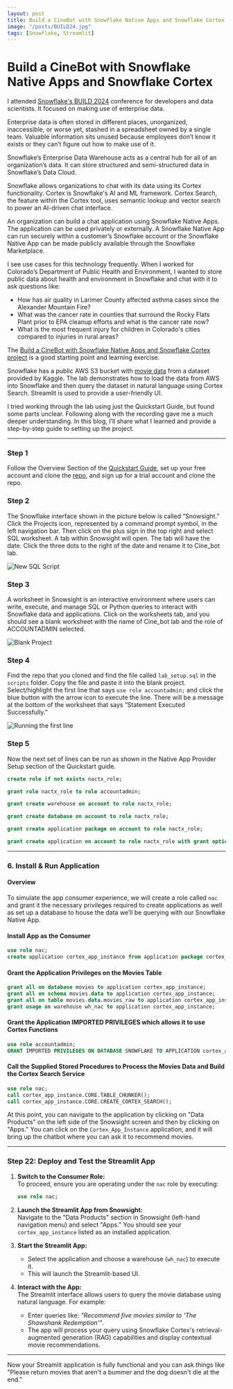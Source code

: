 ```yaml
---
layout: post
title: Build a CineBot with Snowflake Native Apps and Snowflake Cortex
image: "/posts/BUILD24.jpg"
tags: [Snowflake, Streamlit]
---
```


# Build a CineBot with Snowflake Native Apps and Snowflake Cortex

I attended [Snowflake's BUILD 2024](https://www.snowflake.com/build/) conference for developers and data scientists. It focused on making use of enterprise data.

Enterprise data is often stored in different places, unorganized, inaccessible, or worse yet, stashed in a spreadsheet owned by a single team. Valuable information sits unused because employees don’t know it exists or they can’t figure out how to make use of it.

Snowflake’s Enterprise Data Warehouse acts as a central hub for all of an organization’s data. It can store structured and semi-structured data in Snowflake’s Data Cloud.

Snowflake allows organizations to chat with its data using its Cortex functionality. Cortex is Snowflake's AI and ML framework. Cortex Search, the feature within the Cortex tool, uses semantic lookup and vector search to power an AI-driven chat interface.

An organization can build a chat application using Snowflake Native Apps. The application can be used privately or externally. A Snowflake Native App can run securely within a customer’s Snowflake account or the Snowflake Native App can be made publicly available through the Snowflake Marketplace.

I see use cases for this technology frequently. When I worked for Colorado’s Department of Public Health and Environment, I wanted to store public data about health and environment in Snowflake and chat with it to ask questions like:

- How has air quality in Larimer County affected asthma cases since the Alexander Mountain Fire?
- What was the cancer rate in counties that surround the Rocky Flats Plant prior to EPA cleanup efforts and what is the cancer rate now?
- What is the most frequent injury for children in Colorado's cities compared to injuries in rural areas?

The [Build a CineBot with Snowflake Native Apps and Snowflake Cortex project](https://quickstarts.snowflake.com/guide/build-a-cinebot-with-snowflake-native-apps-and-cortex/index.html?index=..%2F..index#0) is a good starting point and learning exercise.

Snowflake has a public AWS S3 bucket with [movie data](https://www.kaggle.com/datasets/mehmetisik/movies-metadata) from a dataset provided by Kaggle. The lab demonstrates how to load the data from AWS into Snowflake and then query the dataset in natural language using Cortex Search. Streamlit is used to provide a user-friendly UI.

I tried working through the lab using just the Quickstart Guide, but found some parts unclear. Following along with the recording gave me a much deeper understanding. In this blog, I’ll share what I learned and provide a step-by-step guide to setting up the project.

---

### Step 1

Follow the Overview Section of the [Quickstart Guide](https://quickstarts.snowflake.com/guide/build-a-cinebot-with-snowflake-native-apps-and-cortex/index.html?index=..%2F..index#0), set up your free account and clone the [repo](https://github.com/Snowflake-Labs/sfguide-build-chatbot-with-snowflake-native-app-snowflake-cortex), and sign up for a trial account and clone the repo.

### Step 2

The Snowflake interface shown in the picture below is called “Snowsight.” Click the Projects icon, represented by a command prompt symbol, in the left navigation bar. Then click on the plus sign in the top right and select SQL worksheet. A tab within Snowsight will open. The tab will have the date. Click the three dots to the right of the date and rename it to Cine_bot lab.

![New SQL Script](posts/1_new_sql_script.jpg)

### Step 3

A worksheet in Snowsight is an interactive environment where users can write, execute, and manage SQL or Python queries to interact with Snowflake data and applications. Click on the worksheets tab, and you should see a blank worksheet with the name of Cine_bot lab and the role of ACCOUNTADMIN selected.

![Blank Project](posts/2_beginning_the_project.png)

### Step 4

Find the repo that you cloned and find the file called `lab_setup.sql` in the `scripts` folder. Copy the file and paste it into the blank project. Select/highlight the first line that says `use role accountadmin;` and click the blue button with the arrow icon to execute the line. There will be a message at the bottom of the worksheet that says “Statement Executed Successfully.”

![Running the first line](posts/3_how_to_run_the_first_line.png)

### Step 5

Now the next set of lines can be run as shown in the Native App Provider Setup section of the Quickstart guide.

```sql
create role if not exists nactx_role;

grant role nactx_role to role accountadmin;

grant create warehouse on account to role nactx_role;

grant create database on account to role nactx_role;

grant create application package on account to role nactx_role;

grant create application on account to role nactx_role with grant option;
```

---

### 6. Install & Run Application

#### Overview
To simulate the app consumer experience, we will create a role called `nac` and grant it the necessary privileges required to create applications as well as set up a database to house the data we’ll be querying with our Snowflake Native App.

#### Install App as the Consumer
```sql
use role nac;
create application cortex_app_instance from application package cortex_app_pkg using version v1;
```

#### Grant the Application Privileges on the Movies Table
```sql
grant all on database movies to application cortex_app_instance;
grant all on schema movies.data to application cortex_app_instance;
grant all on table movies.data.movies_raw to application cortex_app_instance;
grant usage on warehouse wh_nac to application cortex_app_instance;
```

#### Grant the Application IMPORTED PRIVILEGES which allows it to use Cortex Functions
```sql
use role accountadmin;
GRANT IMPORTED PRIVILEGES ON DATABASE SNOWFLAKE TO APPLICATION cortex_app_instance;
```

#### Call the Supplied Stored Procedures to Process the Movies Data and Build the Cortex Search Service
```sql
use role nac;
call cortex_app_instance.CORE.TABLE_CHUNKER();
call cortex_app_instance.CORE.CREATE_CORTEX_SEARCH();
```

At this point, you can navigate to the application by clicking on "Data Products" on the left side of the Snowsight screen and then by clicking on "Apps." You can click on the `Cortex_App_Instance` application, and it will bring up the chatbot where you can ask it to recommend movies.

---

### Step 22: Deploy and Test the Streamlit App

1. **Switch to the Consumer Role:**  
   To proceed, ensure you are operating under the `nac` role by executing:
   ```sql
   use role nac;
   ```

2. **Launch the Streamlit App from Snowsight:**  
   Navigate to the "Data Products" section in Snowsight (left-hand navigation menu) and select "Apps." You should see your `cortex_app_instance` listed as an installed application.

3. **Start the Streamlit App:**  
   - Select the application and choose a warehouse (`wh_nac`) to execute it. 
   - This will launch the Streamlit-based UI.

4. **Interact with the App:**  
   The Streamlit interface allows users to query the movie database using natural language. For example:
   - Enter queries like: *"Recommend five movies similar to 'The Shawshank Redemption'"*.
   - The app will process your query using Snowflake Cortex's retrieval-augmented generation (RAG) capabilities and display contextual movie recommendations.

---

Now your Streamlit application is fully functional and you can ask things like "Please return movies that aren't a bummer and the dog doesn't die at the end."
